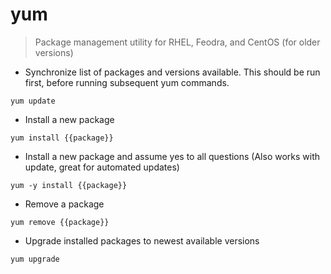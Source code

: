 # yum

>Package management utility for RHEL, Feodra, and CentOS (for older versions)

- Synchronize list of packages and versions available. This should be run first, before running subsequent yum commands.

`yum update`

- Install a new package

`yum install {{package}}`

- Install a new package and assume yes to all questions (Also works with update, great for automated updates)

`yum -y install {{package}}`

- Remove a package

`yum remove {{package}}`

- Upgrade installed packages to newest available versions

`yum upgrade`

